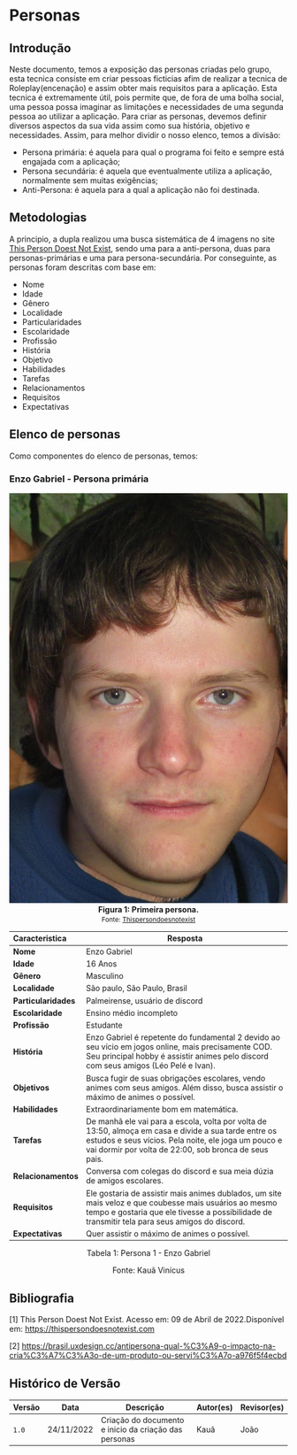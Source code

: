 # Personas

## Introdução

Neste documento, temos a exposição das personas criadas pelo grupo, esta tecnica consiste em criar pessoas ficticias afim de realizar a tecnica de Roleplay(encenação) e assim obter mais requisitos para a aplicação.
Esta tecnica é extremamente útil, pois permite que, de fora de uma bolha social, uma pessoa possa imaginar as limitações e necessidades de uma segunda pessoa ao utilizar a aplicação. Para criar as personas, devemos definir diversos aspectos da sua vida assim como sua história, objetivo e necessidades. Assim, para melhor dividir o nosso elenco, temos a divisão:
- Persona primária: é aquela para qual o programa foi feito e sempre está engajada com a aplicação;
- Persona secundária: é aquela que eventualmente utiliza a aplicação, normalmente sem muitas exigências;
- Anti-Persona: é aquela para a qual a aplicação não foi destinada.

## Metodologias

A principio, a dupla realizou uma busca sistemática de 4 imagens no site [This Person Doest Not Exist](https://thispersondoesnotexist.com), sendo uma para a anti-persona, duas para personas-primárias e uma para persona-secundária. Por conseguinte, as personas foram descritas com base em:
- Nome
- Idade
- Gênero
- Localidade
- Particularidades
- Escolaridade
- Profissão 
- História
- Objetivo
- Habilidades
- Tarefas
- Relacionamentos
- Requisitos
- Expectativas

## Elenco de personas

Como componentes do elenco de personas, temos:

### Enzo Gabriel - Persona primária

<center>
<img src="../img/enzo.png">
</center>
<figcaption align='center'>
    <b>Figura 1: Primeira persona.</b>
    <br><small>Fonte: <a href='https://thispersondoesnotexist.com/'>Thispersondoesnotexist</a> </small>
</figcaption>


|        Caracteristica       |  Resposta   |
| :------------------ | --------------------------------------------------------------------------------------------------------------------------------------------------------------------------------------------------------------------------------------------------------------------------------------------------------------------------------------------------------------------------------------------------------------------------------------------------------------------------------------------------------------------------------------------------------------------------------------------------------------------- |
| **Nome**            | Enzo Gabriel    |
| **Idade**            |          16 Anos     | 
| **Gênero**       | Masculino      |
| **Localidade**            |        São paulo, São Paulo, Brasil       |                                                                                        
| **Particularidades**            |        Palmeirense, usuário de discord       |    
| **Escolaridade**            |        Ensino médio incompleto       |    
| **Profissão**            |        Estudante       |   
| **História**            |           Enzo Gabriel é repetente do fundamental 2 devido ao seu vício em jogos online, mais precisamente COD. Seu principal hobby é assistir animes pelo discord com seus amigos (Léo Pelé e Ivan).    |    
| **Objetivos**       | Busca fugir de suas obrigações escolares, vendo animes com seus amigos. Além disso, busca assistir o máximo de animes o possível. |
| **Habilidades**     | Extraordinariamente bom em matemática.  |
| **Tarefas**         | De manhã ele vai para a escola, volta por volta de 13:50, almoça em casa e divide a sua tarde entre os estudos e seus vícios. Pela noite, ele joga um pouco e vai dormir por volta de 22:00, sob bronca de seus pais. |
| **Relacionamentos** | Conversa com colegas do discord e sua meia dúzia de amigos escolares.   |
| **Requisitos**      | Ele gostaria de assistir mais animes dublados, um site mais veloz e que coubesse mais usuários ao mesmo tempo e gostaria que ele tivesse a possibilidade de transmitir tela para seus amigos do discord. |
| **Expectativas**    | Quer assistir o máximo de animes o possível. |

<div style="text-align: center">
<p>Tabela 1: Persona 1 - Enzo Gabriel</p>
<p>Fonte: Kauã Vinícus</p>
</div>



## Bibliografia

[1] This Person Doest Not Exist. Acesso em: 09 de Abril de 2022.Disponível em: <https://thispersondoesnotexist.com> <br>

[2] https://brasil.uxdesign.cc/antipersona-qual-%C3%A9-o-impacto-na-cria%C3%A7%C3%A3o-de-um-produto-ou-servi%C3%A7o-a976f5f4ecbd

## Histórico de Versão

| Versão | Data       | Descrição                                                                              | Autor(es)        | Revisor(es)  |
| ------ | ---------- | -------------------------------------------------------------------------------------- | ---------------- | ------------ |
| `1.0`  | 24/11/2022 | Criação do documento e inicio da criação das personas                                             |Kauã        | João |
